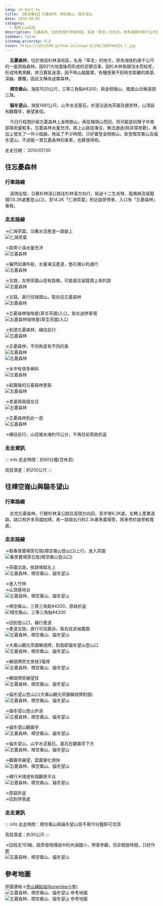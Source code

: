 ```yaml
---
lang: zh-Hant-tw
title: 【南投鹿谷】忘憂森林、樟空崙山、貓冬望山
date: 2010-08-05
category: 
  - 南投上山走走
description: 忘憂森林，位於南投杉林溪地區，名為『草坔』的地方，原為海拔約兩千公尺的一座原始森林，因921大地震後而形成的淤積沼澤，因杉木林長期泡水而枯死，形成特異景觀，終日霧氣迷濛，因不時山嵐籠罩，有種感覺不到時空距離的美感、深幽、朦朧，因此又稱為迷霧森林。 樟空崙山，海拔1520公尺，三等三角點#4200，與金柑樹山、鳳凰山合稱溪頭三珠。 貓冬望山，海拔1481公尺，山字水泥基石，步道沿途為茶園及銀杏林，山頂設有觀霧亭，展望甚佳。
sidebar: false
sitemap.priority: 0.8
cover: https://1013399.github.io/image-5/296/160766424_l.jpg
---
```


    **忘憂森林**，位於南投杉林溪地區，名為『草坔』的地方，原為海拔約兩千公尺的一座原始森林，因921大地震後而形成的淤積沼澤，因杉木林長期泡水而枯死，形成特異景觀，終日霧氣迷濛，因不時山嵐籠罩，有種感覺不到時空距離的美感、深幽、朦朧，因此又稱為迷霧森林。  

<!-- more -->

    **樟空崙山**，海拔1520公尺，三等三角點#4200，與金柑樹山、鳳凰山合稱溪頭三珠。  

    **貓冬望山**，海拔1481公尺，山字水泥基石，步道沿途為茶園及銀杏林，山頂設有觀霧亭，展望甚佳。

    今日行程預計經忘憂森林上金柑樹山，再從嶺頭山而回，但可能是前陣子中南部降雨量較多，忘憂森林水量充沛，將上山路徑淹沒，無法通過(除非穿雨靴)，再加上發生了一件小插曲，拖延了不少時間，只好棄登金柑樹山，改登樟空崙山及貓冬望山，不過能一賞忘憂森林的美景，也算值得啦。

走走日期： 2010/07/30


## 往忘憂森林

### 行車路線
    溪頭出發，沿著杉林溪公路往杉林溪方向行，經過十二生肖彎、龍鳳峽及留龍頭(13.2K處舊登山口)，至14.2K「仁淵茶葉」附近路旁停車，入口有「忘憂森林」看板。

### 走走路線
→仁淵茶葉，沿著水泥產道一路陡上  
![仁淵茶葉](https://1013399.github.io/image-5/296/160766406_l.jpg)

→路旁小溪水量充沛  
![忘憂森林](https://1013399.github.io/image-5/296/160766409_l.jpg)

→儼然如瀑布般，水量淹沒產道，墊石塊以利通行  
![忘憂森林](https://1013399.github.io/image-5/296/160766413_l.jpg)

→叉路，左側茶園山徑有路條，可能是往留龍頭上來的路  
![忘憂森林](https://1013399.github.io/image-5/296/160766450_l.jpg)

→叉路，直行往嶺頭山，取右往忘憂森林  
![忘憂森林](https://1013399.github.io/image-5/296/160766417_l.jpg)

→忘憂森林咖啡屋(草坔茶園)入口，取左過停車場  
![忘憂森林咖啡屋(草坔茶園)入口](https://1013399.github.io/image-5/296/160766421_l.jpg)

→到達忘憂森林，續往前行  
![忘憂森林](https://1013399.github.io/image-5/296/160766424_l.jpg)

→忘憂森林，不同角度有不同的美  
![忘憂森林](https://1013399.github.io/image-5/296/160766426_l.jpg)  
![忘憂森林](https://1013399.github.io/image-5/296/160766430_l.jpg)

→水中有很多蝌蚪  
![忘憂森林](https://1013399.github.io/image-5/296/160766433_l.jpg)

→起霧後的忘憂森林更美  
![忘憂森林](https://1013399.github.io/image-5/296/160766439_l.jpg)

→老婆與兩個女兒  
![忘憂森林](https://1013399.github.io/image-5/296/160766444_l.jpg)

→忘憂森林到此一遊  
![忘憂森林](https://1013399.github.io/image-5/296/160766446_l.jpg)  

→續往前行，山徑被水淹約15公分，不再往前原路折返

### 走走資訊
::: info
走走時間：約90分鐘(含休息)

高低落差：約200公尺
:::

## 往樟空崙山與貓冬望山

### 行車路線
    走完忘憂森林，行駛杉林溪公路往溪頭方向回，至羊彎6.2K處，左轉上產業道路，路口有許多茶園招牌，再一路取右行約2.3k春景農場旁，將車停於路旁較寬處。

### 走走路線
→取春景農場旁石階(樟空崙山登山口)上行，進入茶園  
![春景農場旁石階(樟空崙山登山口)](https://1013399.github.io/image-5/296/160766453_l.jpg)

→茶園叉路，依路條取左上  
![忘憂森林、樟空崙山、貓冬望山](https://1013399.github.io/image-5/296/160766457_l.jpg)

→進入竹林  
→山頂基地台  
![忘憂森林、樟空崙山、貓冬望山](https://1013399.github.io/image-5/296/160766463_l.jpg)

→樟空崙山，三等三角點#4200，原路折返  
![樟空崙山，三等三角點#4200](https://1013399.github.io/image-5/296/160766469_l.jpg)

→回到登山口，續行產道  
→產道叉路，直行可往鹿谷，取右往武岫農園  
![忘憂森林、樟空崙山、貓冬望山](https://1013399.github.io/image-5/296/160766471_l.jpg)

→大崙山觀光茶園解說牌，對面即貓冬望山登山口  
![忘憂森林、樟空崙山、貓冬望山](https://1013399.github.io/image-5/296/160766473_l.jpg)

→解說牌旁文景枝3電桿  
![忘憂森林、樟空崙山、貓冬望山](https://1013399.github.io/image-5/296/160766483_l.jpg)

→解說牌旁展望佳  
![忘憂森林、樟空崙山、貓冬望山](https://1013399.github.io/image-5/296/160766485_l.jpg)

→貓冬望山登山口(大崙山觀光茶園解說牌對面)  
![忘憂森林、樟空崙山、貓冬望山](https://1013399.github.io/image-5/296/160766474_l.jpg)

→貓冬望山登山步道  
![忘憂森林、樟空崙山、貓冬望山](https://1013399.github.io/image-5/296/160766476_l.jpg)

→貓冬望山觀霧亭  
![忘憂森林、樟空崙山、貓冬望山](https://1013399.github.io/image-5/296/160766477_l.jpg)

→貓冬望山，山字水泥基石，基石在觀霧亭下方  
![忘憂森林、樟空崙山、貓冬望山](https://1013399.github.io/image-5/296/160766479_l.jpg)

→觀霧亭展望，雲霧變化很快  
![忘憂森林、樟空崙山、貓冬望山](https://1013399.github.io/image-5/296/160766481_l.jpg)

→續行木棧道有個觀景平台  
![忘憂森林、樟空崙山、貓冬望山](https://1013399.github.io/image-5/296/160766482_l.jpg)

→原路折返  
→回到停車處

### 走走資訊
::: info
走走時間：樟空崙山與貓冬望山皆不用10分鐘即可攻頂

高低落差：約30公尺
:::

→回程走151線，路旁發現傳說中的內湖國小，停車參觀，但非開放時間，只好作罷  
![忘憂森林、樟空崙山、貓冬望山](https://1013399.github.io/image-5/296/160766487_l.jpg)

## 參考地圖
原圖連結→[登山補給站(brownlee小李)](http://www.keepon.com.tw/ActiveSite/Article/One.asp?ArticleID=26234)  
![忘憂森林、樟空崙山、貓冬望山 參考地圖](https://1013399.github.io/image-5/296/160766504_l.jpg)  
![忘憂森林、樟空崙山、貓冬望山 參考地圖](https://1013399.github.io/image-5/296/160766503_l.jpg)